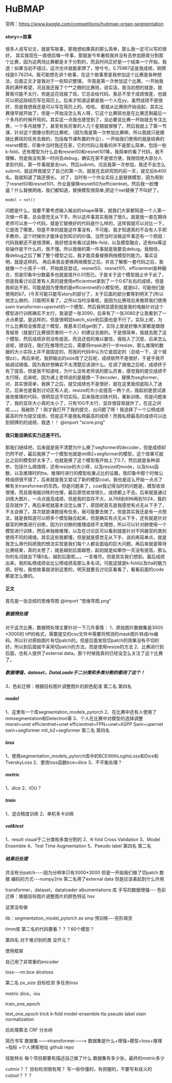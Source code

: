 # HuBMAP
官网：https://www.kaggle.com/competitions/hubmap-organ-segmentation
#### story==故事
很多人说写论文，就是写故事，那我想如果真的那么简单，那么我一定可以写的很好。
其实我现在一直很后悔一件事，那就是今年暑假我并没有去参加肠胃分割那个比赛，因为这两场比赛都是关于分割的，而且时间正好是一个结束一个开始，我透！如果当初不错过，这次也许就能拿牌了，惨兮兮。0.75967这是我成绩，铜牌线是0.76254。我可能想先讲个故事，在这个故事里是我参加这个比赛是各种想法，后面正文才是我对于一些知识整理。
毕竟是第一次参加这个比赛，一开始我真的满怀希望，况且我还报了个**之眼的比赛班，说实话，我当初想的就是，就算我可能不太行，但是这花钱报了班，它总会给代码，我总不至于成绩很差，也就可以把这段经历写在简历上。后来才知道这都是我一个人在yy。虽然成绩不是很好，但是我想我还是可以写在简历上的，哈哈。
那就从比赛刚开始说起，其实比赛很早就开始了，但是一开始没怎么有人呀，它这个比赛班也是在比赛还剩最后一个多月的时候开班的。其实这一点我也感觉到了，没必要说比赛一开始就去专注比赛，一个多月就够了，甚至有些厉害的人几个星期就很够了。然后我就上了第一节课，针对这个图像分割的比赛呢，（因为我是第一次参加比赛嘛，所以我就只是跟随比赛班的任务去做的，包括每节课布置的作业），一开始我们使用的就是经典的resnet模型，印象中当时我还在家，它的代码让我看的并不是那么简单，包括一些k-fold，还有模型为什么会有resnet50和resnet101等，我简单的看了代码，我不理解，但是我没有第一时间去debug，确实在家不是很方便，我相信绝大部分人拿到代码，第一件事就是去run，然后submit。况且我第一次参加，我还不会怎么submit。就这样我提交了自己的第一次。就是在去研究院的前一天，提交后lb400名，我就知道了路还很长。
对了，当时有一个作业实际上是替换模型，因为用到了resnet50和resnet101，作业是替换resnet50为efficientnet。然后我一脸懵逼？什么替换网络，我们都知道，替换模型很简单,把这个net替换了不叫好了。
```r
model = net()
```
问题是什么，我要不要考虑输入输出的shape等等，就我们大家都知道一个人第一次做一件事，总会感觉无从下手。所以这件事其实我拖了很久。就是我一直在期待老师可以发一个代码，就是它替换好的代码是什么样的，这样我就可以对比一下，它是改了哪里。但是不幸的就是这件事没有，不可能，我才知道真的不会有人手把手教你，这个时候你才能体会到知识的价值。当然当时没做这件事还有一个原因：代码我都还不是很清晰，我好想没有看过这种k-fold，以及模型融合，还有tta等这些操作是干什么的，我不懂。所以我做的第一件事就是我要去debug。我相信，我debug之后了解了整个模型之后，我才能具备替换网络模型的能力。事实证明，就是这样的。
再后来我会更换网络模型之后，并且了解那一套代码之后，我就像一个小孩子一样，开始疯狂尝试，resnet50、resnet101、efficientnet各种融合，但是印象中分数最多也就是提升0.01而已。于是关于这个模型就止步于此了，但是我看讨论区里有人真的就使用efficientnet拿到了一个0.67左右的成绩，但是我却达不到，可能是因为使用的是efficientnet的小模型吧，就是b2，可能他们是使用的b7。(今天可能只能写story的部分了，关于后面的部分要等到明天了)所以他怎么做的，只能明天看了。之所以当时没看呢，是因为比赛班后来推荐我们使用swin transformer+upernet的一个模型，然后我明显感到就是我的电脑针对这个模型进行训练确实不太行，我渴望一张3090，后来有了一张3080才让我看到了一点点希望。是这样的，但是很明显batch_size到后面也是不行了。实际上呢，为什么比赛班会推荐这个模型，我基本已经get到了，实际上就是好像大家都是跟随青蛙哥（就是打比赛很厉害的一个人）的建议去做的。于是很简单，我就去跑了这个模型，然后成绩非但没有提高，而且还低的难以置信，我陷入了沉思，后来怎么说呢，错误在，我们在推理完之后，需要将mask进行一步resize，那么推理的数据的大小实际上并不是固定的，而我的代码中认为它是固定的（总结一下，这个错很zz）。再后来呢，我把输出的size改了之后呢，成绩依然不是很好，于是乎我开始调试阈值，因为我好想确实不太清楚应该调什么。在调了阈值之后呢，成绩终于有了提高，但是我不知道哇，为什么没有老师说的那么厉害，感觉我的提交成绩不太行呀。后来呢，因为课上老师说的是替换一下decoder，替换为segformer，对，其实很简单，我换了之后，提交成绩也不是很好，就在这里我彻底陷入了迷茫。后来也是看到讨论区有人说，resize的大小会提高一两个点，我起初是尝试直接改推理的代码，很明显这不切实际。后来我改训练代码，重新训练，但是问题来了，我的显存大小真的太小了，只有10G不太行，显存很容易就炸了。在这之间呢，。。。我破防了！刚才我打开了我的提交，出问题了呀！我选择了一个公榜成绩最高的作为提交成绩，但是这不是我私榜最高的成绩！而我私榜最高的成绩可以达到铜牌的的成绩，我透！！
@import "score.png" 
#### 我只能说确实实力还是不行。
那我们继续吧，后来就是我不清楚为什么换了segformer的decoder，但是成绩却仍然不好，最后我换了一个模型也就是mitB2+segformer的模型，这个效果可就比之前的模型好太多了，也就是换了这个模型我开始上了0.7。然后就是各种调参，包括什么阈值呀，还有resize的大小呀，以及resize的mode，以及loss函数，以及推理时的tta，推理时进行的模型权重占比的设置。我印象中那个时候公榜成绩很不错了，后来就是我又尝试了新的模型coat，我也是这么开始一点点了解有关transformer的东西。但是问题来了，coat我记得当时的问题是，模型收敛很慢，而且我电脑训练的也慢，最后感觉收敛很久，成绩都上不去。后来就是通过训练大图片，一点点提高成绩，但是我的显存不大，从768到896再到1024，我的显存就炸了。再后来呢就基本没怎么做了，原因呢首先是我感觉有点无从下手了，不太会做了。其次就是课题组有任务，我可能要去做了。但是其实我还是有一点想法，就是我知道可以把多个模型融合起来，但是确实有点无从下手，还有就是针对器官的种类进行训练，因为针对肺的推理成绩不太理想，所以可以针对肺使用一个模型进行训练，然后单独做推理，以及在讨论区可以看到就是针对不同器官的类别使用不同的阈值。其实这些我都懂，但是就是感觉无从下手，说的再简单点，就是我怎么用代码把我的想法实现是我们每个人都会面临的巨大问题。再后来就是等待比赛结束，真的太卷了，就是越到后面越卷，起初就是如果你一天没有提高，那么你的名词就会下降5名，越到后面呢。。。一言难尽。但是其实我们想到，最后成绩出来，我的私榜成绩会比公榜成绩高那么多名词，可能这就是k-fold以及tta的魅力把。好啦，我想故事就讲到这里的，明天就要去讨论区看看了，看看前面的code都是怎么做的。



#### 正文
首先是一张总结的思维导图
@import "思维导图.png"
##### 数据预处理
对于这次比赛，数据预处理主要针对一下几件事情：
1、原始图片数据集是3000 *3000的 tiff的格式，需要提交的csv文件中需要将预测的mask图片转成rle编码。所以针对原始图片有切patch的。但是后面发现切patch的效果没有不切的好。所以到后面就不采用切patch的方法，而是使用resize的方法
2、比赛进行到后面，也有人提供了external data。那个时候我真的已经没怎么关注了这个比赛了。
##### 数据增强，dataset，DataLoade于二分类和多类分割的都用了这个！
3、色彩迁移：根据目标图片调整图片的颜色配准
第二名
第四名
##### model
1、这里有一个库segmentation_models_pytorch
2、在比赛中还有人使用了mmsegmentation和Detectron等
3、个人在比赛中对模型的选择调整
resnet+unet
efficientnet+unet
efficientnet+FPN+unet+ASPP
Swin+upernet
swin+segformer
mit_b2+segformer
第二名
第四名
##### loss
1、使用segmentation_models_pytorch库中的BCEWithLogitsLoss和Dice和TverskyLoss
2、更改loss函数bce+dice
3、不平衡处理？
##### metric
1、dice
2、IOU？
##### train
1、混合精度训练
2、单机多卡训练
##### val&test
1、result visual于二分类和多类分割的
2、K-fold Cross Validation
3、Model Ensemble
4、Test Time Augmentation
5、Pseudo label
第四名
第二名
##### 结果后处理
并没有分patch----因为分辨率只有3000*3000
但是一开始我们做了切patch
数据 编码的方式---numpy2rle
第二名用了external data 但是应该美起到什么作用

transformer，dataset，dataloader
albumentations 库
手写的数据增强---
色彩迁移：根据目标图片调整图片的颜色特征   hsv

这里没有做

lib：segmentation_model_pytorch as smp
预训练---完形填空

timm库
第二名的代码要看？？？60个模型？

第四名
对于难识别的类
没开元？

使用框架

自己用了非常重的encoder

loss---nn.bce
diceloss

第二名
px_size
目标检测
多任务loss

metric
dice，iou

train_one_epoch

test_one_epoch
trick
    k-fold
    model-ensemble
    tta
    pseudo label
    stain normalization

后处理算法
    CRF
    分水岭


简历书写
数据集--->transformer--->
数据集是什么+增强+模型+loss+推理+指标
+个人博客地址
github repo

技能特长
每个项目都要有描述自己做了什么
数据集有多少张，最终的metric多少

cutmix？？
目标检测很有用？
写一些你懂的，有把握的，不要写有歧义的
cutout？？？

